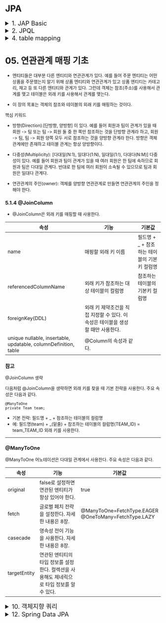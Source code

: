 # JPA

<details>

<summary span style="font-size:20px">1. JAP Basic</summary>


# JPA basic

```java
package jpabook.start;

import javax.persistance.*;

@Emtity
@Table(name="MEMBER")
public class Member{

    @Id
    @Column(name = "ID")
    private String id;

    @Column(name = "NAME")
    private String username;

    // 매핑 정보가 없는 필드
    private Integer age;
    ...
}
```

![KakaoTalk_20220726_192008675](https://user-images.githubusercontent.com/51036842/180983623-c14738c8-4cc8-49ea-815b-a434ad9837ed.jpg)

## @Entity
- 이 클래스를 테이블과 매핑한다고 JPA 에게 알려준다.
- 이렇게 @Entity가 사용된 클래스를 엔티티 클래스라 한다.

## @Table
- 엔티티 클래스에 매핑할 테이블 정보를 알려준다. 여기서는 name 속성을 사용해서 Member 엔티티를 MEMBER 테이블에 매핑했다. 이 어노테이션을 생략하면 클래스 이름을 테이블 이름으로 매핑한다.

## @Id
- 에닡티 클래스의 필드를 테이블의 기본 키(PK)에 매핑한다. 여기서는 엔티티의 id 필드를 테이블의 ID 기본 키 컬럼에 매핑했다. 이렇게 @ID가 사용된 필드를 식별자 필드라 한다.

## @Column
- 필드를 컬럼에 매핑한다. 여기서는 name 속성을 사용해서 Member 엔티티의 username 필드를 MEMBEr 테이블의 NAME 컬럼에 매핑했다.

## 매핑 정보가 없는 필드
- AGE 필드에는 매핑 어노테이션이 없다. 이렇게 매핑 어노테이션을 생략하면 필드명을 사용해서 컬럼명을 매핑한다. 여기서는 필드명이 AGE이므로 AGE 컬럼으로 매핑했다. 참고로 대소문자를 구분하는 데이터베이스를 사용한다고 하면 명시적으로 매핑해야 한다.

|JPA 어노테이션의 패키지는 javax.persistence 이다.

## 어플리케이션 개발
```java
package jpabook.start;

import javax.persistence.*;
import java.util.List;

public class JpaMain{

    public static void main(String[] args){

        // [엔티티 매니저 팩토리] - 생성
        EntityManagerFactory emf = Persistence.createEntityManagerFactory("jpabook");
        //[엔티티 매니저] - 생성
        EntityManager em = emf.createEntityManager();

        // [트랜잭션] - 획득
        EntityTransaction tx = em.getTransaction();

        try{

            tx.begin(); //[트랜잭션] - 시작
            login(em); // 비즈니스 로직 실행
            tx.commit(); //[트랜잭션] - 커밋

        } catch(Exception e){
            tx.rollback(); //[트랜잭션] - 롤백
        } finally {
            em.close(); //[엔티티 매니저 팩토리] - 종료
        } // [엔티티 매니저 팩토리] - 종료
        emf.close();
    }
    
    // 비즈니스 로직
    private static void logic(EntityManager em){
        ...
    }
}
```

코드는 크게 3부분으로 나뉘어 있다.
- 엔티티 매니저 설정
- 트랜잭션 관리
- 비즈니스 로직

### 2.6.1 에닡티 매니저 설정
엔티티 매니저의 생성 과정은 다음과 같다.

 ![KakaoTalk_20220726_192008675](https://user-images.githubusercontent.com/51036842/180988838-66b82b21-809d-4e87-b8ff-0a27fbb9d17e.jpg)

- 엔티티 매니저 팩토리 생성
- JPA를 시작하려면 우선 persistence.xml의 설정 정보를 사용해서 엔티티 매니저 팩토리를 생성해야 한다. 이때 Persistence 클래스를 사용하는데, 이 클래스는 엔티티 매니저 팩토리를 생성해서 JPA를 사용할 수 있게 준비한다.

```java
EntityManagerFactory emf = Peresistence.createEntityManagerfactory("jpabook");
```

이렇게 하면 META-INF/persistence.xml에서 이름이 jpabook 인 영속성 유닛 persistence-unit을 찾아서 엔티티 매니저 팩토리를 생성한다.

 이때 persistence.xml의 설정 정보를 읽어서 JPA를 동작시키기 위한 기반 객체를 만들고 JPA 구현체에 따라서는 데이터베이스 커넥션 풀도 생성하므로 엔티티 매니저 팩토리를 생성하는 비용은 아주 크다.
 
  따라서 <span style="color:yellow">엔티티 매니저 팩토리는 애플리케이션 전체에서 딱 한번만 생성하고 공유해서 사용해야 한다.
</span>

엔티티 매니저 팩토리를 만들었으니 이제 엔티티 매니저를 생성하자.

## 엔티티 매니저 생성
```java
EntityManager em = emf.createEntityManager();
```
엔티티 매니저 팩토리에서 엔티티 매니저를 생성한다. JPA의 기능 대부분은 이 엔티티 매니저가 제공한다. <span style="color:yellow"> 대표적으로 엔티티 매니저를 사용해서 엔티티를 데이터베이스에 등록/수정/삭제/조회할 수 있다.</span> 엔티티 매니저는 내부에 데이터소스(데이터베이스 커넥션)를 유지하면서 데이터베이스와 통신한다. 따라서 애플리케이션 개발자는 엔티티 매니저를 가상의 데이터베이스로 생각할 수 있다.
- 참고로 엔티티 매니저는 데이터베이스 커넥션과 밀접한 관계가 있으므로 스레드 간에 공유하거나 재사용하면 안 된다.

## 종료
마지막으로 사용이 끝난 매니저는 다음처럼 반드시 종료해야 한다.
```java
em.close(); //엔티티 매니저 종료
```

```java
emf.close(); //엔티티 매니저 팩토리 종료
```

## 2.6.2 트랜잭션 관리
- JPA를 사용하면 항상 트랜잭션 안에서 데이터를 변경해야 한다. 트랜잭션 없이 데이터를 변경하면 예외가 발생한다. 트랜잭션을 시작하려면 엔티티 매니저(em) 에서 트랜잭션 API를 받아와야 한다. 

```java
EntityTransaction tx = em.getTransaction(); // 트랜잭션 API
try{

    tx.begin(); // 트랜잭션 시작
    logic(em);  //비즈니스 로직 실행
    tx.commit(); //트랜잭션 커밋
}catch(Exception e){
    tx.rollback(); // 예외 발생 시 트랜잭션 롤백
}
```
- 트랜잭션을 시작하고 비즈니스 로직이 정상 동작하면 커밋하고 예외가 생기면 롤백을 한다.

## 2.6.3 비즈니스 로직
비즈니스 로직은 단순하다. 예제 2.10 을 보면 회원 엔티티를 하나 생성한 다음 엔티티 매니저를 통해 데이터베이스에 등록, 수정, 삭제, 조회를 한다.

```java
public static void logic(EntityManager em){
    String id = "id1";
    Member member = new Member();
    member.setId(id);
    member.setUsername("지한");
    member.setAge(2);

    // 등록
    em.persist(member);

    // 수정
    member.setAge(20);

    // 한 건 조회
    Member findMember = em.find(Member.class, id);
    System.out.println("findMember=" + findMember.getUsername() + ". age=" + findMember.getAge());

    // 목록 조회
    List<Member> members = em.createQuery("select m from Member m", Member.class).getResultList();
    System.out.println("members.size=" + members.size());

    // 삭제
    em.remove(member);
}
```
출력 결과는 다음과 같다.

findMember = 지한, age = 20
members.size=1

비즈니스 로직을 보면 등록, 수정, 삭제, 조회 작업이 엔티티 매니저em 를 통해서 수행되는 것을 알 수 있다. 엔티티 매니저는 객체를 저장하는 가상의 데이터베이스처럼 보인다. 먼저 등록, 수정, 삭제 코드를 분석해보자.

### 등록
```java
String id = "id1";
Member member = new Member();
member.setId(id);
member.setUsername("지한");
member.setAge(2);
```
엔티티를 저장하려면 엔티티 매니저의 persist() 메소드에 저장할 엔티티를 넘겨주면 된다. 예제를 보면 회원 엔티티를 생성하고 em.persist(member) 를 실행해서 엔티티를 저장했다. JPA는 회원 엔티티의 매핑 정보(어노테이션)를 분석해서 다음과 같은 SQL을 만들어 데이터베이스에 전달한다.
```SQL
INSERT INTO MEMBER (ID, NAME, AGE) VALUES('id1','지한',2)
```
### 수정
```java
//수정
member.setAge(20);
```
수정 부분을 보면 조금 이상하다. 엔티티를 수정한 후에 수정 내용을 반영하려면 em.update() 같은 메소드를 호출해야 할 것 같은데 단순히 엔티티의 값만 변경했다. JAP는 어떤 엔티티가 변경되었는지 추적하는 기능을 갖추고 있다. <span style="color:yellow">따라서 member.setAge(20)처럼 엔티티의 값만 변경하면 다음과 같은 UPDATE SQL을 생성해서 데이터베이스에 값을 변경한다.</span> 사실 em.update()라는 메소드도 없다.

```java
UPDATE MEMBER
    SET AGE=20, NAME='지한'
WHERE ID='id1'
```

### 삭제
```java
em.remove(member);
```
엔티티를 삭제하려면 엔티티 매니저의 remove() 메소드에 삭제하려는 엔티티를 넘겨준다. JPA는 다음 DELETE SQL을 생성해서 실행한다.
```SQL
DELETE  FROM MEMBER WHERE ID = 'id1'
```

### 한 건 조회
```java
// 한 건 조회
Member findMember = em.find(Member.class,id);
```
find() 메소드는 조회할 엔티티 타입과 @Id로 데이터베이스 테이블의 기본 키와 매핑한 식별자 값으로 엔티티 하나를 조회하는 가장 단순한 조회 메소드다. 이 메소드를 호출하면 다음 SELECT SQL을 생성해서 데이터베이스에 결과를 조회한다. 그리고 조회한 결과 값으로 엔티티를 생성해서 반환한다.


## 참고 자료
- 자바 ORM 표준 JPA 프로그래밍:스프링 데이터 예제 프로젝트로 배우는 전자정부 표준 데이터베이스 프레임 - 김영한
- https://gmlwjd9405.github.io/2019/08/12/primary-key-mapping.html

</details>


<details>

<summary span style="font-size:20px">2. JPQL</summary>


# 2.6.4 JPQL
하나 이상의 회원 목록을 조회하는 다음 코드를 자세히 살펴보자.
```JAVA
//목록 조회
TypedQuery<Member> query = em.createQuery("select m from Member m", Member.class);
List<Member> members = query.getResultList();
```

- JPA를 사용하면 애플리케이션 개발자는 엔티티 객체를 중심으로 개발하고 데이터베이스에 대한 처리는 JPA에 맡겨야 한다. 
- 바로 앞에서 살펴본 등록, 수정, 삭제, 한 건 조회 예를 보면 SQL을 전혀 사용하지 않았다. 문제는 검색 쿼리다. 
- <span style="color:yellow">JPA는 엔티티 객체를 중심으로 개발하므로 검색을 할 때도 테이블이 아닌 엔티티 객체를 대상으로 검색해야 한다.</span>
- 그런데 테이블이 아닌 엔티티 객체를 대상으로 검색하려면 데이터베이스의 모든 데이터를 애플리케이션으로 불러와서 엔티티 객체로 변경한 다음 검색해야 하는데, 이는 사실상 불가능하다. 애플리케이션이 필요한 데이터만 데이터베이스에서 불러오려면 결국 검색 조건이 포함된 SQL을 사용해야 한다. JPA는 JPQL(Java Persistence Query Language)이라는 쿼리 언어로 이런 문제를 해결한다.

 JPA는 SQL을 추상화한 JPQL이라는 객체지향 쿼리 언어를 제공한다. JPQL은 SQL과 문법이 거의 유사해서 SELECT, FROM, WHERE, GROUP BY, HAVING, JOIN 등을 사용할 수 있다. 둘의 가장 큰 차이점은 다음과 같다.

 - <span style="font-size:18px"> JPQL은 엔티티 객체를 대상으로 쿼리한다. </SPAN>쉽게 이야기해서 클래스와 필드를 대상으로 쿼리한다.
 - <span style="font-size:18px">SQL은 데이터베이스 테이블을 대상으로 쿼리한다.</SPAN>

방금 본 목록 조회 예제에서 select m from Member m 이 바로 JPQL이다. 여기에서 from Member는 회원 엔티티 객체를 말하는 것이지 MEMBER 테이블이 아니다.<span style="color:yellow"> JPQL은 데이터베이스 테이블을 전혀 알지 못한다. </span>

JPQL을 사용하려면 먼저 em.createQuery(JPQL, 반환 타입) 메소드를 실행해서 쿼리 객체를 생성한 후 쿼리 객체의 getResultList() 메소드를 호출하면 된다.
JPA는 JPQL을 분석해서 다음과 같은 적절한 SQL을 만들어 데이터베이스에서 데이터를 조회한다.
```SQL
SELECT M.ID, M.NAME, M.AGE FROM MEMBER M
```
| JPQL은 대소문자를 명확하게 구분하지만 SQL은 관례상 대소문자를 구분하지 않고 사용하는 경우가 많다. 
</details>

<details>


<summary span style="font-size:20px">4. table mapping</summary>


# 4.0 개요
JPA를 사용하는 데 가장 중요한 일은 엔티티와 테이블을 정확하게 매핑하는 것이다. 따라서 매핑 어노테이션을 숙지하고 사용해야 한다.

JPA는 다양한 매핑 어노테이션을 지원하는데 크게 가지로 분류할 수 있다.
- 객체와 테이블 매핑: @Entity, @Table
- 기본 키 매핑: @Id
- 필드와 컬럼 매핑: @Column
- 연관관계 매핑: @ManyToOne, @JoinColumn


# 4.1 @Entity
- JPA를 사용해서 테이블과 매핑할 클래스는 @Entity 어노테이션을 필수로 붙여야 한다. @Entity가 붙은 클래스는 JPA가 관리하는 것으로, 엔티티라 부른다.

|속성|기능|기본값|
|--|--|--|
|name|JPA에서 사용할 엔티티 이름을 지정한다. 보통 기본값인 클래스 이름을 사용한다. 만약 다른 패키지에 이름이 같은 엔티티 클래스가 있다면 이름을 지정해서 충돌하지 않도록 해야 한다.|설정하지 않으면 클래스이름을 그대로 사용한다(예: Member).|

## 주의사항
- 기본 생성자는 필수다(파라미터가 없는 public 또는 protected 생성자)
- final 클래스, enum, interface, inner 클래스에는 사용할 수 없다.
- 저장할 필드에 final을 사용하면 안 된다.

JPA가 엔티티 객체를 생성할 때 기본 생성자를 사용하므로 이 생성자는 반드시 있어야 하낟. 자바는 생성자가 하나도 없으면 다음과 같은 기본 생성자를 자동으로 만든다.

```java
public Member(){} // 기본 생성자
```

문제는 다음과 같이 생성자를 하나 이상 만들면 자바는 기본 생성자를 자동으로 만들지 않아서 기본 생성자를 직접 만들어야 한다.

```java
public Member() {} // 직접 만든 기본 생성자

//임의의 생성자
public Member(String name){
    this.name = name
}
```


# 4.2 @Table
- @Table 은 엔티티와 매핑할 테이블을 지정한다. 생략하면 매핑한 엔티티 이름을 테이블 이름으로 사용한다.

|속성|기능|기본값|
|--|--|--|
|name|매핑할 테이블 이름|엔티티 이름을 사용한다.|
|catalog|catalog 기능이 있는 데이터베이스에서 catalog를 매핑한다.||
|schema|schema 기능이 있는 데이터베이스에서 schema를 매핑한다,|
|uniqueConstraints|DDL 생성 시에 유니크 제약조건을 만든다. 2개 이상의 복합 유니크 제약조건도 만들 수 있다. 참고로 이 기능은 스키마 자동 생성 기능을 사용해서 DDL을 만들 떄만 사용된다.||

### 스키마 자동 생성 기능
스키마 자동 생성 기능을 사용하려면 먼저 peresistence.xml에 다음 속성을 추가해야 한다.
```xml
<property name="hibernate.hbm2ddl.auto" value="create"/>
```
이 속성을 추가하면 애플리케이션 실행 시점에 데이터베이스 테이블을 자동으로 생성한다.
추가로 hibernate.show_sql 속성을 true로 설정하면 콘솔에 실행되는 테이블 생성 DDL(Data Definition Language)을 출력할 수 있다.

 애플리케이션을 실행하면 다음과 같이 콘솔에 DDL이 출력되면서 실제 테이블이 생성된다.

 ```sql
 Hibernate:
    drop table MEMBER if exists
Hibernate:
    create table MEMBER(
        ID varchar(255) not null,
        NAME varchar(255),
        age integer,
        roleType varchar(255),
        createdDate timestamp,
        lastModifiedDate timestamp,
        description clob,
        primary key (ID)
    )
```
- 자동 생성되는 DDL은 지정한 데이터베이스 방언에 따라 달라진다.

- 객체와 테이블을 매핑하는 데 아직 익숙하지 않다면 `데이터베이스 스키마 자동 생성`을 적극 활용하자. 이 기능을 사용해서 생성된 DDL을 보면 엔티티와 테이블이 어덯게 매핑되는 지 알 수 있다.

hinernate.hbm2ddl.auto 속성
|옵션|설명|
|--|--|
|create|기존 테이블을 삭제하고 새로 생성한다. DROP + CREATE|
|create-drop| create 속성에 추가로 애플리케이션을 종료할 때 생성한 DDL을 제거한다. DROP + CREATE + DROP
|update|데이터베이스 테이블과 엔티티 매핑정보를 비교해서 변경 사항만 수정한다.|
|validate|데이터베이스 테이블과 엔티티 매핑정보를 비교해서 차이가 있으면 경고를 남기고 애플리케이션을 실행하지 않는다. 이 설정은 DDL을 수정하지 않는다.|
|validate| 데이터베이스 테이블과 엔티티 매핑정보를 비교해서 차이가 있으면 경고를 남기고 애플리케이션을 실행하지 않는다. 이 설정은 DDL을 수정하지 않는다.
|none|자동 생성 기능을 사용하지 않으려면 hibernate.hbm2ddl.auto 속성 자체를 삭제하거나 유효하지 않은 옵션 값을 주면 된다(참고로 none은 유효하지 않은 옵션 값이다).|
```
- 참고로 DLL을 수정하는 옵션은 오직 개발 서버에서만 사용해야 한다.
개발 환경에 따른 추천 전략:
- 개발 초기 단계는 create 또는 update
- 초기화 상태로 자동화된 테스트를 진행하는 개발자 환경과 CI 서버는 create 또는 create-drop
- 테스트 서버는 update 또는 validate
- 스테이징과 운영 서버는 validate 또는 none
```

이름 매핑 전략 바꾸기
단어와 단어를 구분할 때 자바 언어는 camel case, 데이터베이스는 snake case를 사용한다.
```java
@Column(name="roly_type")
String roleType
```

이를 hibernate.ejb.naming_strategy 속성을 사용하면 이름 매핑 전략을 변경할 수 있다. 직접 이름 매핑 전략을 구현해서 변경해도 되지만, 하이버네이트는 org.hibernate.cfg.ImprovedNamingStrategy 클래스를 제공한다. 이 클래스는 테이블 명이나 컬럼 명이 생략되면 자바의 카멜 표기법을 테이블의 언더스코어 표기법으로 매핑한다
```xml
<property name="hibernate.ejb.naming_strategy" value="org.hibernate.cfg.ImprovedNamingStrategy"/>
```
이 속성을 사용해서 만든 테이블은 다음과 같다.

```sql
create table member{
    id varchar(255 char) not null,
    name varchar(255 char),
    age integer,
    role_type varchar(255 char),
    created_date timestamp,
    last_modified_date timestamp,
    description clob,
    primary key (id)
}
```

# 4.5 DDL 생성 기능
- 아래는 회원 이름은 필수로 입력되어야 하고, 10자 를 초과하면 안된다는 제약 조건이 추가되었다
```java
@Entity
@Table(name="MEMBER")
public class Member{

    @Id
    @Column(name="ID")
    private String id;

    @Column(name="NAME", NULLABLE = false, length= 10) //추가
    private String username;
}
```

### 유니크 제약조건
```java
@Entity(name="Member")
@Table(name="MEMBER",uniqueconstraints = {@UniqueConstraint(name = "NAME_AGE_UNIQUE", columnNames = {"NAME","AGE"})})
public class Member{
    
    @Id
    @Column(name = "ID")
    private String id;

    @Column(name = "name")
    private String username;
    ...
}
```

# 4.6 기본 키 매핑
- 이 절에서는 기본 키(Primary Key) 매핑을 사렾본다.

```java
@Entity
public class Member{
    @Id
    @Column(name="ID")
    private String id;
}
```

- 지금 까지 예제 위처럼 @Id 어노테이션만 사용해서 회원의 기본 키를 애플리케이션에 직접 할당했다. 기본 키를 애플리케이션에서 직접 할당하는 대신에 데이터베이스가 생성해주는 값을 사용하려면 어떻게 매핑해야 할까?
- JPA가 제공하는 데이터베이스 기본 키 생성 전략은 다음과 같다.

- 직접 할당: 기본 키를 애플리케이션에서 직접 할당한다.
- 자동 생성: 대리 키 사용 방식
    - IDENTITY: 기본 키 생성을 데이터베이스에 위임한다.
    - SEQUENCE: 데이터베이스 시퀀스를 사용해서 기본 키를 할당한다.
    - TABLE: 키 생성 테이블을 사용한다.

 자동 생성 전략이 이렇게 다양한 이유는 데이터베이스 밴더마다 지원하는 방식이 다르기 때문이다. 예를 들어 오라클 데이터베이스는 시퀀스를 제공하지만 MySQL 은 시퀀스를 제공하지 않는다. 대신에 MySQL은 기본 키 값을 자동을 채워주는 AUTO_INCREMENT 기능을 제공한다. TABLE 전략은 키 생성용 테이블을 하나 만들고 마치 시퀀스 처럼 사용하는 방법이다. 이 전략은 테이블을 활용하므로 모든 데이터베이스에 사용할 수 있다.

 기본 키를 직접 할당하려면 @Id만 사용하면 되고, 자동 생성 전략을 사용하려면 @Id 에 @GeneratedValue를 추가하고 원하는 키 생성 전략을 선택하면 된다. 먼저 각각의 전략을 어떻게 사용하는 지 알아보고 @GeneratedValue 어노테이션도 살펴보자.

## 주의사항
```
- 키 생성 전략을 사용하려면 persistence.xml에 hibernate.id.new_generator_mappings=true 속성을 반드시 추가해야 한다. 하이버네이트는 더 효과적이고 JPA 규격에 맞는 새로운 키 생성 전략을 개발했는데 과거 버전과의 호환성을 유지하려고 기본 값을 false로 두었다. 기존 하이버네이트 시스템을 유지보수하는 것이 아니라면 반드시 true로 설정하자. 지금부터 설명하는 내용도 이 옵션을 true로 설정했다고 가정한다.

참고로 이 옵션을 true로 설정하면 키 생성 성능을 최적화하는 allocationSize 속성을 사용하는 방식이 달라진다. allocationSize 속성은 뒤에서 설명한다.
<property name="hibernate.id.new_generator_mappings" value="true"/>
```

## 4.6.1 기본 키 직접 할당 전략
- 기본 키를 직접 할당하려면 다음 코드와 같이 @Id로 매핑하면 된다.
```java

@Id
@Column(name="id")
private String id;
```
@Id 적용 가능 자바 타입은 다음과 같다.
```
- 자바 기본형
- 자바 래퍼(Wrapper)형
- String
- java.util.Date
- java.sql.Date
- Java.math.BigDecimal
- java.math.BigInteger
```
- 기본 키 직접 할당 전략은 em.persist()로 엔티티를 저장하기 전에 애플리케이션에서 기본 키를 직접 할당하는 방법이다.
```java
Board board = new Board();
board.setId("id1") // 기본 키 직접 할당
em.persist(board);
```

기본 키 직접 할당 전략은 em.persist()로 엔티티를 저장하기 전에 애플리케이션에서 기본 키를 직접 할당하는 방법이다.
```java
Board board = new Board();
board.setId("id1") // 기본 키 직접 할당
em.persist(board);
```

## 참고
```
기본 키 직접 할당 전략에서 식별자 값 없이 저장하면 예외가 발생하는데, 어떤 예외가 발생하는지 JPA 표준에는 정의되어 있지 않다. 하이버네이트를 구현체로 사용하면 JPA 최상위 예외인 javax.persistence.PersistenceException 예외가 발생하는데, 내부에 하이버네이트 예외인 org.hibernate.id.identifierGenerationException 예외를 포함하고 있다.
```

## 4.6.2 IDENTITY 전략
- IDENTITY 는 기본 키 생성을 위임하는 전략이다. 주로 MySQL, PostgreSQL, SQL Server, DB2에서 사용한다. 예를 들어 MySQL의 AUTO_INCREMENT 기능은 데이터베이스가 기본 키를 자동으로 생성해준다. MySQL의 AUTO_INCREMENT 기능을 수행하는 다음 예제를 보자.
```SQL
CREATE TABLE BOARD(
    ID NOT NULL AUTO_INCREMENT PRIMARY KEY,
    DATA VARCHAR(255)
);

INSERT INTO BOARD(DATA) VALUES('A');
INSERT INTO BOARD(DATA) VALUES('B');
```

테이블을 생성할 때 기본 키 컬럼인 ID에 AUTO_INCREMENT를 추가했다. 이제 데이터베이스에 값을 저장할 때 ID 컬럼을 비워두면 데이터베이스가 순서대로 값을 채워준다.

위 SQL 결과

|ID|DATA|
|--|--|
|1|A|
|2|B|

IDENTITY 전략은 지금 설명한 AUTO_INCREMENT를 사용한 예제처럼 데이터베이스에 값을 저장하고 나서야 기본 키 값을 구할 수 있을 때 사용한다.
 개발자가 엔티티에 직접 식별자를 할당하면 @Id 어노테이션만 있으면 되지만 지금처럼 식별자가 생ㅅ어되는 경우에는 @GeneratedValue 어노테이션을 사용하고 식별자 생성 전략을 선택해야 한다. IDENTITY 전략을 사용하려면 @GeneratedValue의 strategy 속성 값을 GenerationType.IDENTITY로 지정하면 된다. 이 전략을 사용하면 JPA는 기본 키 값을 얻어오기 위해 데이터베이스를 추가로 조회한다.

### IDENTITY 매핑 코드
 ```java
 @Entity
 public class Board{

    @Id
    @GeneratedValue(strategy = GenerationType.IDENTITY)
    private Long id;
    ...
 } 
 ```

### IDENTITY 사용 코드(예제 4.10)
```java
private static void logic(EntityManager em){
    Board board = new Board();
    em.persist(board);
    System.out.println("board.id = " + board.getId());
}
//출력 : board.id=1
```
예제 4.10 코드를 보면 em.persist()를 호출해서 엔티티를 저장한 직후에 할당된 식별자 값을 출력했다. 출력된 값 1은 저장 시점에 데이터베이스가 생성한 값을 JPA가 조회한 것이다.

### 참고
```
IDENTITY 전략과 최적화
IDENTITY 전략은 데이터를 데이터베이스에 INSERT한 후에 기본 키 값을 조회할 수 있다. 따라서 엔티티에 식별자 값을 할당하려면 JPA는 추가로 데이터베이스를 조회해야 한다. JDBC3에 추가된 Statement.getGeneratedKeys()를 사용하면 데이터를 저장하면서 동시에 생성된 기본 키 값도 얻어올 수 있다. 하이버네이터는 이 메소드를 사용해서 데이터베이스와 한 번만 통신한다.
```

### 주의
```
엔티티가 영속 상태가 되려면 식별자가 반드시 필요하다. 그런데 IDENTITY 식별자 생성 전략은 엔티티를 데이터베이스에 저장해야 식별자를 구할 수 있으므로 em.persist()를 호출하는 즉시 INSERT SQL이 데이터베이스에 전달된다. 따라서 이 전략은 트랜잭션을 지원하는 쓰기 지연이 동작하지 않는다.
```

아래 다양한 전략들이 있다. 이는 시간이 있을 시에 정리할 예정 
## 4.6.3 SEQUENCE 전략
## 4.6.4 TABLE 전략
## 4.6.5 AUTO 전략
## 4.6.4 TABLE 전략

## 4.6.6 기본 키 매핑 정리
- 영속성 컨택스트는 엔티티를 식별자 값을 구분하므로 엔티티를 영속 상태로 만들려면 식별자 값이 반드시 있어야 한다. em.persist()를 호출한 직후에 발생하는 일을 식별자 할당 전략별로 정리하면 다음과 같다.
- 직접 할당: em.persist()를 호출하기 전에 애플리케이션에서 직접 식별자 값을 할당해야 한다. 만약 식별자 값이 없으면 예외가 발생한다.
- SEQUENCE:데이터베이스 시퀀스에서 식별자 값을 획득한 후 영속성 컨텍스트에 저장한다.
- TABLE: 데이터베이스 시퀀스 생성용 테이블에서 식별자 값을 획득한 후 영속성 컨텍스트에 저장한다.
- IDENTITY: 데이터베이스에 엔티티를 저장해서 식별자 값을 획득한 후 영속성 컨텍스트에 저장한다(IDENTITY 전략은 테이블에 데이터를 저장해야 식별자 값을 획득할 수 있다.)

### 참고
- 권장하는 식별자 선택 전략

권장하는 식별자선택 전략
데이터베이스 기본 키는 다음 3가지 조건을 모두 만족해야 한다.
1. NULL 값은 허용되지 않는다.
2. 유일해야 한다.
3. 변해선 안된다.
테이블의 기본 키를 선택하는 전략은 크게 2가지가 있다.
- 자연 키(natural key)
    - 비즈니스에 의미가 있는 키
    - 예: 주민등록번호, 이메일, 전화번호
- 대리 키(surrogate key)
    - 비즈니스와 관련 없는 임의로 만들어진 키, 대체 키로도 불린다.
    - 예: 오라클 시퀀스, auto_increment, 키생성 테이블 사용

<span style="color:yellow; font-size:18px">자연 키보다는 대리 키를 권장한다. </span>

자연 키와 대리 키는 일장 일단이 있지만 될 수 있으면 대리 키의 사용을 권장한다. 예를 들어 자연 키인 전화번호를 기본 키로 선택한다면 그 번호가 유일할 수는 있지만, 전화번호가 없을수도 있고 전화번호가 변경될 수도 있다. 따라서 기본 키로 적당하지 않다. 문제는 주민등록번호처럼 그럴듯하게 보이는 값이다. 이 값은 null 이 아니고 유일하며 변하지 않는다. 3가지 조건을 모두 만족하는 것 같다. 하지만 현실과 비즈니스 규칙은 생각보다 쉽게 변한다. 주민등록 번호조차도 여러 가지 이유로 변경될 수 있다.

<span style="font-size:18px">비즈니스 환경은 언젠가 변한다. </span>

경험담 예시.. 
레거시 시스템을 유지보수할 일이 있었는데, 분석해보니 회원테이블에 주민등록번호가 기본 키로 잡혀 있었다. 회원과 관련된 수많은 테이블에서 조인을 위해 주민등록번호를 외래 키로 가지고 있었고 심지어 자식 테이블의 자식 테이블까지 주민등록 번호가 내려가 있었다. 문제는 정부 정책이 변경되면서 법적으로 주민등록번호를 저장할 수 없게 되면서 발생했다. 결국 데이터베이스 테이블은 물론이고 수많은 애플리케이션 로직을 수정했다. 만약 데이터베이스를 처음 설계할 때부터 자연 키인 주민등록번호 대신에 비즈니스와 관련 없는 대리 키를 사용했다면 수정할 부분이 많지는 않았을 것이다.

기본 키의 조건을 현재는 물론이고 미래까지 충족하는 자연 키를 찾기는 쉽지 않다. 대리 키는 비즈니스와 무관한 임의의 값이므로 요구사항이 변경되어도 기본 키가 변경되는 일은 드물다. 대리 키를 기본 키로 사용하되 주민등록번호나 이메일처럼 자연 키의 후보가 되는 컬럼들은 필요에 따라 유니크 인덱스를 설정해서 사용하는 것을 권장한다.

<span style="color:yellow; font-size:18px"> JPA는 모든 엔티티에 일관된 방식으로 대리 키 사용을 권장한다.</span>

비즈니스 요구사항은 계속해서 변하는데 테이블은 한번 정의하면 병경하기 어렵다. 그런 면에서 외부 풍파에 쉽게 흔들리지 않는 대리 키가 일반적으로 좋은 선택이라 생각한다.


### 주의

기본 키는 변하면 안 된다는 기본 원칙으로 인해, <span style="color:yellow">저장된 엔티티의 기본 키 값은 절대 변경하면 안 된다.</span> 이 경우 JPA는 예외를 발생시키거나 정상 동작하지 않는다. setId() 같이 식별자를 수정하는 메소드를 외부에 공개하지 않는 것도 문제를 예방하는 하나의 방법이 될 수 있다.


# 4.7 필드와 컬럼 매핑: 레퍼런스

- JPA가 제공하는 필드와 컬럼 매핑용 어노테이션들을 레퍼런스 형식으로 정리해보았다.

|분류|매핑 어노테이션|설명|
|--|--|--|
|필드와 컬럼 매핑|@Column|컬럼을 매핑한다.|
||@Enumerated|자바의 enum 타입을 매핑한다.|
||@Temporal|날짜 타입을 매핑한다.|
||@Lob|BLOB, CLOB 타입을 매핑한다.|
||@Transient|특정 필드를 데이터베이스에 매핑하지 않는다.|
|기타|@Access|JPA가 엔티티에 접근하는 방식을 지정한다.|


## 4.7.1 @Column
@Column은 객체 필드를 테이블 컬럼에 매핑한다. 가장 많이 사용되고 기능도 많다.
속성 중에 name, nullable이 주로 사용되고 나머지는 잘 사용되지 않는 편이다.
insertable, updatable 속성은 데이터베이스에 저장되어 있는 정보를 읽기만 하고 실수로 변경하는 것을 방지하고 싶을 때 사용한다.
|속성|기능|기본 값|
|--|--|--|
|name|필드와 매핑할 테이블의 컬럼 이름|객체의 필드 이름|
|nullable(DDL)|null 값의 허용 여부를 설정한다. false로 설정하면 DDL 생성 시에 not null 제약조건이 붙는다.|true|
|unique(DDL)|@Table의 uniqueConstraints와 같지만 한 컬럼에 간단히 유니크 제약조건을 걸 때 사용한다. 만약 두 컬럼 이상을 사용해서 유니크 제약조건ㅇ르 사용하려면 클래스 래벨에서 @Table.uniqueConstraints를 사용해야 한다.|
|columnDefinitino(DDL)|데이터베이스 컬럼 정보를 직접 줄 수 있다.|필드와 자바 타입과 방언 정보를 사용해서 적절한 컬럼 타입을 생성한다.|
|length(DDL)|문자 길이 제약조건, String 타입에만 사용한다.|255|
|precision, scale(DDL)|BigDecimal 타입에서 사용한다(Biginteger도 사용할 수 있다). precision은 소수점을 포함한 전체 자릿수를, scale은 소수의 자릿수다. 참고로 double, float 타입에는 적용되지 않는다. 아주 큰 숫자나 정밀한 소수를 다루어야 할 때만 사용한다.|precision=19, scale=2|
|insertable(거의 사용되지 않음)|엔티티 저장 시 이 필드도 같이 저장한다. false로 설정하면 이 필드는 데이터베이스에 저장하지 않는다. false 옵션은 읽기 전용일 때 사용한다.|true|
|updatable(거의 사용되지 않음)|엔티티 수정 시 이 필드도 같이 수정한다. false로 설정하면 데이터베이스에 수정하지 않는다. false 옵션은 읽기 전용일 때 사용한다.|true|
|table(거의 사용되지 않음|하나의 엔티티를 두 개 이상의 테이블에 매핑할 때 사용하낟. 지정한 필드를 다른 테이블에 매핑할 수 있다.|현재 클래스가 매핑 된 테이블|

DDL 생성 속성에 따라 어떤 DDL이 생성되는 지 보자.
### nullable(DDL 생성 기능)
```sql
@Column(nullable = false)
private String data;

// 생성된 DDL
data varchar(255) not null
```

### unique(DDL생성 기능)
```sql
@Column(unique=true)
private String username;

// 생성된 DDL
alter table Tablename add constraint UK_Xxx unique (username)
```

### columnDefinition(DDL생성 기능)
```sql
@Column(columnDefinition = "varchar(100) default 'EMPTY'")
private String data;

// 생성된 DDL
data varchar(100) default 'EMPTY'
```

### legth(DDL생성 기능)
```sql
@Column(length = 400)
private String data;

// 생성된 DDL
data varchar(400)
```

### precision, scale(DDL 생성 기능)
```sql
@Column(precision = 10, scale =2)
private BigDecimal cal;

// 생성된 DDL
cal numeric(10,2) //H2, PostgreSQL
cal number(10,2) // 오라클
cal decimal(10,2) // MySQL
```

### 참고 @Column 생략
@Column을 생략하게 되면 어떻게 될까? -> 대부분 @Column 속성의 기본 값이 적용된다.
자바 기본 타입일 때는 nullable 속성에 예외가 있다. 코드를 보자.
```
int data1; //@Column 생략, 자바 기본 타입
data1 integer not null// 생성된 DDL

Integer data2; //@Column 생략, 객체 타입
data2 integer // 생성된 DDL

@Column
int data3; // @Column 사용, 자바 기본 타입
data3 integer // 생성된 DDL
```
int data1 같은 자바 기본 타입에는 null 값을 입력할 수 없다. Integer data2 처럼 객체 타입일 때만 null 값이 허용된다. 따라서 자바 기본 타입인 int data1을 DDL로 생성할 때는 not null 제약 조건을 추가하는 것이 안전하다.
JPA는 이런 상황을 고려해서 DDL 생성 기능을 사용할 때 int data1 같은 기본 타입에는 not null 제약조건을 추가한다. 반면에 Integer data2처럼 객체 타입이면 null 이 입력될 수 있으므로 not null 제약조건을 설정하지 않는다. 그런데 int data3처럼 @Column을 사용하면 @Column은 nullable=ture가 기본 값이므로 not null 제약조건을 설정하지 않는다. 따라서 <span style="color:yellow">자바 기본 타입에 @Column을 사용하면 nullable = false로 지정하는 것이 안전하다.</span>

## 4.7.2 @Enumerated
- 자바의 enum 타입을 매핑할 때 사용한다.

|속성|기능|기본값|
|--|--|--|
|value| EnumType.ORDINAL: enum 순서를 데이터베이스에 저장<br>EnumType.Sring: enum 이름을 데이터베이스에 저장| EnumType.ORDINAL|

### @Enumerated 사용 예

```java
enum RoleType{
    ADMIN, USER
}
```
다음은 enum 이름으로 매핑한다.
```
@Enumerated(EnumType.STRING)
private RoleType roleType;
```
enum은 다음처럼 사용한다
```
member.setRoleType(RoleType.ADMIN); // -> DB에 문자 ADMIN으로 저장됨
```
@Enumerated 를 사용하면 편리하게 enum 타입을 데이터베이스에 저장할 수 있다.
- EnumType.ORDINAL은 enum에 정의된 순서대로 ADMIN은 0, USER는 1 값이 데이터베이스에 저장된다.
    - 장점: 데이터베이스에 저장되는 데이터 크기가 작다.
    - 단점: 이미 저장된 enum의 순서를 변경할 수 없다.
- EnumType.String은 enum 이름 그대로 ADMIN은 `ADMIN`, USER는 `USER` 라는 문자로 데이터베이스에 저장된다.
    - 장점: 저장된 enum의 순서가 바뀌거나 enum이 추가되어도 안전하다.
    - 단점: 데이터베이스에 저장되는 데이터 크기가 ORDINAL에 비해서 크다.

### 주의
기본 값이 ORDINAL은 주의해서 사용해야 한다.

ADMIN(0번), USER(1번), 사이에 enum이 하나 추가되서 ADMIN(0번) , NEW(1번), USER(2번)로 설정되면 이제부터 USER는 2로 저장되지만 기존에 데이터베이스에 저장된 값은 여전히 1로 남아 있다. <span style="color:yellow">따라서 이런 문제가 발생하지 않는 EnumType.STRING을 권장한다.</span>

## 4.7.3 @Temporal
- 날짜 타입을 매핑할 때 사용한다.
## 4.7.4 @Lob
- 데이터베이스 BLOB, CLOB 타입과 매핑한다.
## 4.7.5 @Transient
- 이 필드는 매핑하지 않는다. 따라서 데이터베이스에 저장하지 않고 조회하지도 않는다. 객체에 임시로 어떤 값을 보관하고 싶을 때 사용한다.
## 4.7.6 @Access
- JPA가 엔티티 데이터에 접근하는 방식을 지정한다.

# 4.8 정리
- 여기에서는 객체와 테이블 매핑, 기본 키 매핑, 필드와 컬럼 매핑에 대해 알아보았다. 그리고 데이터베이스 스키마 자동 생성하기 기능도 알아보았는데, 이 기능을 사용하면 엔티티 객체를 먼저 만들고 테이블은 자동으로 생성할 수 있다.

- JPA는 다양한 기본 키 매핑 전략을 지원하낟. 기본 키를 애플리케이션에서 직접 할당하는 방법부터 데이터베이스가 제공하는 기본 키를 사용하는 SEQUENCE, IDENTITY, TABLE 전략도 알아 보았다.
 
</details>

# 05. 연관관계 매핑 기초

- 엔티티들은 대부분 다른 엔티티와 연관관계가 있다. 예를 들어 주문 엔티티는 어떤 상품을 주문했는지 알기 위해 상품 엔티티와 연관관계가 있고 상품 엔티티는 카테고리, 재고 등 또 다른 엔티티와 관계가 있다. 그런데 객체는 참조(주소)를 사용해서 관계를 맺고 테이블은 외래 키를 사용해서 관계를 맺는다. 

- 이 장의 목표는 객체의 참조와 테이블의 외래 키를 매핑하는 것이다.

핵심 키워드

- 방향(Direction):[단방향, 양방향] 이 있다. 예를 들어 회원과 팀이 관계가 있을 때 회원 -> 팀 또는 팀 -> 회원 둘 중 한 쪽만 참조하는 것을 단방향 관계라 하고, 회원 -> 팀, 팀 -> 회원 양쪽 모두 서로 참조하는 것을 양방향 관계라 한다. 방향은 객체 관계에만 존재하고 테이블 관계는 항상 양방향이다.

- 다중성(Multiplicity): [다대일(N:1), 일대다(1:N), 일대일(1:!), 다대다(N:M)] 다중성이 있다. 예를 들어 회원과 팀이 관계가 있을 때 여러 회원은 한 팀에 속하므로 회원과 팀은 다대일 관계다. 반대로 한 팀에 여러 회원이 소속될 수 있으므로 팀과 회원은 일대다 관계다.

- 연관관계의 주인(owner): 객체를 양방향 연관관계로 만들면 연관관계의 주인을 정해야 한다.

### 5.1.4 @JoinColumn

- @JoinColumn은 외래 키를 매핑할 때 사용한다.

|속성|기능|기본값|
|--|--|--|
|name|매핑할 외래 키 이름|필드명 + _ + 참조하는 테이블의 기본 키 컬럼명|
|referencedColumnName|외래 키가 참조하는 대상 테이블의 컬럼명|참조하는 테이블의 기본키 컬럼명|
|foreignKey(DDL)|외래 키 제약조건을 직접 지정할 수 있다. 이 속성은 테이블을 생성할 때만 사용한다.||
|unique nullable, insertable, updatable, columnDefinition, table|@Column의 속성과 같다.||

### 참고
@JoinColumn 생략

다음처럼 @JoinColumn을 생략하면 외래 키를 찾을 때 기본 전략을 사용한다. 주요 속성은 다음과 같다.

```
@ManyToOne
private Team team;
```

- 기본 전략: 필드명 + _ + 참조하는 테이블의 컬럼명
- 예: 필드명(team) + _(밑줄) + 참조하는 테이블의 컬럼명(TEAM_ID) = team_TEAM_ID 외래 키를 사용한다.



---

### @ManyToOne

@ManyToOne 어노테이션은 다대일 관계에서 사용한다. 주요 속성은 다음과 같다.

|속성|기능|기본값|
|--|--|--|
|original|false로 설정하면 연관된 엔티티가 항상 있어야 한다.|true|
|fetch|글로벌 페치 전략을 설정한다. 자세한 내용은 8장.|@ManyToOne=FetchType.EAGER <br/>@OneToMany=FetchType.LAZY|
|casecade|영속성 전이 기능을 사용한다. 자세한 내용은 8장.||
|targetEntity|연관된 엔티티의 타입 정보를 설정한다. 컬렉션을 사용해도 제네릭으로 타입 정보를 알 수 있다.||
<details>

# 10.0 개요


<summary span style="font-size:20px">10. 객체지향 쿼리</summary>


목차
- 객체지향 쿼리 소개
- JPQL
- Criteria
- QueryDSL(가장 선호되는 방법)
- 네이티브 SQL
- 객체지향 쿼리 심화

JPA는 복잡한 검색 조건을 사용해서 엔티티 객체를 조회할 수 있는 다양한 쿼리 기술을 지원한다. 여기에서는 JPQL, Criteria, QueryDSL과 같은 다양한 쿼리 기술을 다룬다. 

JPQL은 가장 중요한 객체지향 쿼리 언어다. 이 장에서 다루는 Criteria나 QueryDSL은 결국 JPQL을 편리하게 사용하도록 도와주는 기술이므로 JPA를 다루는 개발자라면 JPQL을 필수로 학습해야 한다. 
# 10.1 객체지향 쿼리 소개
EntityManager.find() 메소드를 사용하면 식별자로 엔티티 하나를 조회할 수 있다. 이렇게 조회한 엔티티에 객체 그래프 탐색을 사용하면 연관된 엔티티들을 찾을 수 있다. 이 둘은 가장 단순한 검색 방법이다.
<details>
<summary span style="font-size:20px">10.1.1 ~ 10.1.2 객체 지향 쿼리 소개 ~ Criteria 소개</summary>

- 식별자로 조회 EntityManager.find()
- 객체 그래프 탐색 (예, a.getB().getC())

이 기능만으로 애플리케이션을 개발하기는 어럅다. 예를 들어 나이가 30살 이상인 회원을 모두 검색하고 싶다면 좀 더 현실적이고 복잡한 검색 방법이 필요하다. 그렇다고 모든 회원 엔티티를 메모리에 올려두고 애플리케이션에서 30살 이상인 회원을 검색하는 것은 현실성이 없다.<span style="color:yellow"> 결국 데이터는 데이터베이스에 있으므로 SQL로 필요한 내용을 최대한 걸러서 조회해야 한다.</span> 하지만 ORM을 사용하면 데이터베이스 테이블이 아닌 엔티티 객체를 대상으로 개발하므로 검색도 테이블이 아닌 엔티티 객체를 대상으로 하는 방법이 필요하다.

<span style="color:yellow">JPA는 이러한 문제들을 해결하기 위해 만들어 졌다.</span>

<span style="color:yellow; font-size:20px">JPA 특징
- 테이블이 아닌 객체를 대상으로 검색하는 객체지향 쿼리다.
- SQL을 추상화해서 특정 데이터베이스에 SQL에 의존하지 않는다.

SQL이 데이터베이스 테이블을 대상으로 하는 데이터 중심의 쿼리라면 <span style="color:yellow">JPQL은 엔티티 객체를 대상으로 하는 객체지향 쿼리다.</span>
JPQL을 사용하면 JPQ는 이 JPQL을 분석한 다음 적절한 SQL을 만들어 데이터베이스르 조회한다. 그리고 조회한 결과로 엔티티 객체를 생성해서 반환한다.

JPQL을 한마디로 정의하면 객체지향 SQL이다. 처음 보면 SQL로 오해할 정도로 문법이 비슷하다. 따라서 SQL에 익숙한 개발자는 몇 가지 차이점만 이해하면 쉽게 적응할 수 있다.

JPA는 JPQL뿐만 아니라 다양한 검색 방법을 제공한다. 다음은 JPQ가 공식 지원하는 기능이다.
- <span style="color:yellow; font-size:18px">JPQL(Java Query Language) </span>
- Criteria 쿼리(Criteria Query): JPA에서 JPQL 대신 직접 SQL을 사용할 수 있다.
다음은 JPA가 공식 지원하는 기능은 아니지만 알아두면 좋다.
- QueryDSL: Criteria 쿼리처럼 JPQL을 편하게 작성하도로 도와주는 빌더 클래스 모음, 비표준 오픈소스 프레임워크다.
- <span style="color:yellow">JDBC 직접 사용, MyBatis 같은 SQL 매퍼 프레임워크 사용: 필요하면 JDBC를 직접 사용할 수 있다</span>

가장 중요한 것은 JPQL이다.

## 10.1.1 JPQL 소개
JPQL(Java Persistence Query Language)은 객체를 조회하는 객체지향 쿼리다. 문법은 SQL과 비슷하고 ANSI 표준 SQL이 제공하는 기능을 유사하게 지원한다.

<span style="color:yellow">JPQL은 SQL을 추상화해서 특정 데이터베이스에 의존하지 않고, 간결하다.</span>

### 예제 10.1 회원 엔티티
```java
@Entity(name="Member")
public class Member{
    @Column(name="name")
    private String username;
    //...
}
```
### 예제 10.2 JPQL 사용
```java
// 쿼리 생성
String jpql = "select m from Member as m where m.username = 'kim'";
List<Member> resultList = em.createQuery(jpql, Member.class).getResultList();
```
예제 10.2는 회원이름이 kim인 엔티티를 조회한다. JPQL에서 member는 엔티티 이름이다. 그리고 m.username은 테이블 컬럼명이 아니라 엔티티 객체의 필드명이다.

 em.createQuery() 메소드에 실행할 JPQL과 반환할 엔티티의 클래스 타입인 Member.class 를 넘겨주고 getResultList() 메소드를 실행하면 JPA는 JPQL을 SQL로 변환해서 데이터베이스를 조회한다. 그리고 조회한 결과로 Member 엔티티를 생성해서 반환한다.

이때 실행한 JPQL은 다음과 같다
```sql
select m
from Member as m
where m.username = 'kim'
```
실제 실행된 SQL은 다음과 같다.
```sql
select
    member.id as id,
    member.age as age,
    member.team_id as team,
    member.name as name
from
    Member member
where
    member.name='kim'
```
참고로 하이버네이트 구현체가 생성한 SQL은 별칭이 너무 복잡해서 알아보기 쉽게 수정했다.

## 10.1.2 Criteria 쿼리 소개 (복잡하고 장황함)
- Criteria는 JPQL을 생성하는 빌더 클래스다. Criteria의 장점은 문자가 아닌<span style="color:yellow;font-size:17px"> query.select(m).where(...)처럼 프로그래밍 코드로 JPQL을 작성할 수 있다</span>는 점이다.


문자로 작성한 JPQL보다 코드로 작성한 Criteria의 장점은 다음과 같다.
- 컴파일 시점에 오류를 발견할 수 있다.
- IDE를 사용하면 쿼리 자동완성을 지원한다.
- 동적 쿼리를 작성하기 편하다.

하이버네이트를 포함한 몇몇 ORM 프레임워크들은 이미 오래 전부터 자신만의 Criteria를 지원했다. JPA는 2.0부터 지원한다.

### 예제 10.3 Criteria 쿼리
```java
// Criteria 사용 준비
CreteriaBuilder cb = em.getCriteriaBuilder();
CriteriaQuery<Member> query = cb.createQuery(Member.class);

// 루트 클래스(조회를 시작할 클래스)
Root<Member> m = query.from(Member.class);

// 쿼리 생성
CriteriaQuery<Member> cq = query.select(m).where(cb.equal(m.get("username"), "kim"));
List<Member> resultList = em.createQuery(cq).getResultList();
```

예제 10.3을 보면 쿼리를 문자가 아닌 코드로 작성한 것을 확인할 수 있다. 아쉬운 점은 m.get("username")을 보면 필드 명을 문자로 작성했다. 만약 이 부분도 문자가 아닌 코드로 작성하고 싶으면 메타 모델(MetaModel)을 사용하면 된다.

### 예시
```java
//메타 모델 사용 전 -> 사용 후
```m.get("username") -> m.get(Member_.username)
```
이 코드를 보면"username"이라는 문자에서 Member_.username이라는 코드로 변경된 것을 확인할 수 있다. 참고로 Criteria는 코드로 쿼리를 작성할 수 있어서 동적 쿼리를 작성할 때 유용하다.

Criteria가 가진 장점이 많지만 모든 장점을 상쇄할 정도로 복잡하고 장황하다.
</details>


## <span style="color:yellow">10.1.3 QueryDSL 소개 (중요, 가장 선호하는 방법)</span>
QueryDSL도 Criteria 처럼 JPQL 빌더 역할을 한다. QueryDSL의 장점은 코드 기반이면서 단순하고 사용하기 쉽다. 그리고 작성한 코드도 JPQL과 비슷해서 한눈에 들어온다. QUeryDSL과 Criteria를 비교하면 Criteria는 너무 복잡하다.

### 참고
QueryDSL은 JPA 표준은 아니고 오픈소스 프로젝트다. 이것은 JPA뿐만 아니라 JDO, MongoDB, Java Collection, Lucene, Hibernate Search도 거의 같은 문법으로 지원한다. 현재 스프링 데이터 프로젝트가 지원할 정도로 많이 기대되는 프로젝트다.

### 예제 10.4 QueryDSL 코드
```java
// 준비
JPAQuery query = new JPAQuery(em);
QMember member = QMember.member;

//쿼리, 결과조회
List<Member> members =
    query.from(member)
    .where(member.username.eq("kim"))
    .list(member);
```
QueryDSL을 사용하는 예제 10.4는 코드 만으로 이해가 가능할 것이다.

## 10.1.4 네이티브 SQL 소개
- JPA는 SQL을 직접 사용할 수 있는 기능을 지원하는 데, 이것을 네이티브 SQL이라고 한다.
단점은 특정 데이터베이스에 의존하는 SQL을 작성해야 한다는 것이다. 따라서 데이터베이스를 변경하면 네이티브 SQL도 수정해야 한다.
### 예제 10.5 네이티브 SQL
```java
String sql = "SELECT ID, AGE, TEAM_ID, NAME FROM MEMBER WHERE NAME = `kim`";
List<Member> resultList = em.createNativeQuery(sql, Member.class).getResultList();
```
예제 10.5를 보면 네이티브 SQL은 em.createNativeQuery()를 사용하면 된다. 나머지 API는 JPQL과 같다. 실행하면 직접 작성한 SQL을 데이터베이스에 전달한다.

## 10.1.5 JDBC 직접 사용, 마이바티스 같은 SQL 매퍼 프레임 워크
(일단 패스)


# 10.2 JPQL
(정리 필수, QueryDSL 정리부터 먼저하기)
# 10.3 Criteria
- JPA Criteria는 문자가 아닌 코드로 JPQL을 작성하므로 문법 오류를 컴파일 단계에서 잡을 수 있고 IDE 자동완성 기능의 도움을 받을 수 있는 등 여러 가지 장점이 있다. 하지만 Criteria의 가장 큰 단점은 너무 복잡하고 어렵다.

# 10.4 QueryDSL
- QueryDSL은 오픈소스 프로젝트다. 이는 이름 그대로 데이터를 조회하는 데 기능이 특화되어 있다.
## 참고
QueryDSL은 최범균(javacon.tistory.com)님이 번역한 공식 한국어 문서를 제공한다.

[QueryDSL 공식 문서 한국어 링크](www.querydsl.com/static/querydsl/3.6.3/reference/ko-KR/html_single/)

-> Spring Data JPA 부터 보기
</details>

<details>


<summary span style="font-size:20px">12. Spring Data JPA</summary>

# 12. Spring Data JPA

여기에서 일단 볼 것은 query 짜는 부분인 12.3과 12.4장 이다.

![image](https://user-images.githubusercontent.com/51036842/181485902-761e1f3e-5c80-4816-94e7-b31700361ba0.png)

출처: https://www.inflearn.com/course/스프링-데이터-jpa

- Spring Data JPA는 Spring Data 프로젝트의 하위 프로젝트 중 하나이다.


- 대부분의 데이터 접근 계층(Data Access Layer)은 일명 CRUD로 부르는 코드를 반복해야 한다.

### 예제 12.1 JPA의 반복적인 CRUD
```java
public class MemberRepository{

    @PersistenceContext
    EntityManager em;

    public void save(Member member){...}
    public Member findOne(Long id){...}
    public List<Member> findAll(){...}

    public Member findByUsername(String username){...}
}

public class ItemRepository{
    
    @PersistenceContext
    EntityManager em;

    public void save(Item item){...}
    public Member findOne(Long id){...}
    public List<Member> findAll(){...}
}
```
예제 12.1 을 보면 회원 리포지토리(MemberRepository)와 상품 리포지토리(ItemRepository)가 하는 일이 비슷하다. 이런 문제를 해결하려면 제네릭 상속을 적절히 사용해서 공통 부분을 처리하는 부모 클래스를 만들면 된다. 이것을 보통 GenericDAO라 한다. 하지만 이 방법은 공통 기능을 구현한 부모 클래스에 너무 종속되고 구현 클래스 상속이 가지는 단점에 노출된다.

# 12.1 스프링 데이터 JPA 소개
스프링 데이터 JPA는 앞의 반복되는 CRUD 문제를 해결한다.

<span style="color:yellow">스프링 데이터 JPA는 데이터 접근 계층을 개발할 때 구현 클래스 없이 인터페이스만 작성해도 개발을 완료할 수 있다.</span>

CRUD를 처리하기 위한 공통 메소드는 스프링 데이터 JPA가 제공하는 org.springframework.data.jpa.repository.JpaRepository 인터페이스에 있다. 그리고 회원과 상품 리포지토리 인터페이스의 구현체는 애플리케이션 실행 시점에 스프링 데이터 JPA가 생성해서 주입해준다. 따라서 개발자가 직접 구현체를 개발하지 않아도 된다.

### 예제 12.2 스프링 데이터 JPA 적용
```java
public interface MemberRepository extends JpaRepository<Member,Long>{
    Member findByUsername(String username);
}

public interface ItemRepository extends JpaRepository<Item,Long>{}
```
클래스 다이아그램은 그림 12.1과 같다.
### 그림 12.1
![KakaoTalk_20220728_191802488](https://user-images.githubusercontent.com/51036842/181482373-f3e9dcc8-5c50-4cd3-a3ed-417c61d26c9a.jpg)

일반적인 CRUD 메소드는 JpaRepository 인터페이스가 공통으로 제공하므로 문제가 없다. 그런데 MemberRepository.findByUsername(...)처럼 직접 작성한 공통으로 처리할 수 없는 메소드는 어떻게 해야 할까? 놀랍게도 <span style="color:yellow">스프링 데이터 JPA는 메소드 이름을 분석해서 다음 JPQL을 실행한다.</span>

# 12.2 스프링 데이터 JPA 설정
- 스프링 데이터 JAP를 사용하기 위한 라이브러리와 환경설정 방법을 알아보자.

## 필요 라이브러리
- 스프링 데이터 JPA는 예제 12.3과 같이 spring-data-jpa 라이브러리가 필요하다. 예제에서는 1.8.0.RELEASE 버전을 사용한다.

### 예제 12.3 스프링 데이터 jpa Maven 라이브러리 설정
```XML
<!-- 스프링 데이터 JPA -->
<dependency>
    <groupId>org.springframework.data</groupId>
    <artifactId>spring-data-jpa</artifactId>
    <version>1.8.0.RELEASE</version>
</dependency>
```
### 참고
spring-data-jpa는 spring-data-common에 의존하므로 두 라이브러리를 함께 받는다.

## 환경설정
예제 12.4와 같이 스프링 설정에 XML을 사용하면 <jpa:repositories>를 사용하고 리포지토리를 검색할 base-package를 적는다. 참고로 해당 패키지와 그 하위 패키지를 검색한다.
### 예제12.4 XML 설정 (appConfig.xml)
```xml
<?xml version="1.0" encoding="UTF-8"?>
<beans xmlns="http://www.springframework.org/schema/beans"
       xmlns:xsi="http://www.w3.org/2001/XMLSchema-instance"
       xmlns:jpa="http://www.springframework.org/schema/data/jpa"
       xmlns:context="http://www.springframework.org/schema/context" xmlns:tx="http://www.springframework.org/schema/tx"
       xsi:schemaLocation="http://www.springframework.org/schema/beans http://www.springframework.org/schema/beans/spring-beans.xsd http://www.springframework.org/schema/context http://www.springframework.org/schema/context/spring-context.xsd http://www.springframework.org/schema/tx http://www.springframework.org/schema/tx/spring-tx.xsd http://www.springframework.org/schema/data/jpa http://www.springframework.org/schema/data/jpa/spring-jpa.xsd">

	<jpa:repositories base-package="jpabook.jpashop.repository" />
</beans>
```

스프링 설정에 JavaConfig를 사용하면 예제 12.5와 같이 org.springframework.data.jpa.repository.config.EnableJpaRepositories 어노테이션을 추가하고 basePackages에는 리포지토리를 검색할 패키지 위치를 적는다.

```java
@Configuration
@EnableJpaRepositories(basePackages = "jpabook.jpashop.repository")
public class AppConfig()
```
환경 설정은 이것으로 끝이다.

스프링 데이터 JPA는 애플리케이션을 실행할 때 basePackage에 있는 리포지토리 인터페이스들을 찾아서 해당 인터페이스를 구현한 클래스를 동적으로 생성한 다음 스프링 빈으로 등록한다. 따랏서 개발자가 직접 구현 클래스를 만들지 않아도 된다.(그림 12.3)

### 그림 12.3 구현 클래스 생성

![image](https://user-images.githubusercontent.com/51036842/181484418-41f04c8f-3256-4b2b-ac05-912103ba4d56.png)

# 12.3 <span style="color:yellow">공통 인터페이스 기능</span>
스프링 데이터 JPA는 간단한 CRUD 기능을 공통으로 처리하는 예제 12.6의 JpaRepository 인터페이스를 제공한다. 스프링 데이터 JPA를 사용하는 가장 단순한 방법은 예제 12.7과 같이 이 인터페이스를 상속받는 것이다. 그리고 이 제네릭에 엔티티 클래스와 엔티티 클래스가 사용하는 식별자 타입을 지정하면 된다.

### 예제 12.6 JpaRepository 공통 기능 인터페이스
```java
public interface JpaRepository<T, ID extends Serializable> extends PagingAndSortingRepository<T,ID>{
    ...
}
```

### 예제 12.7 JpaRepository를 사용하는 인터페이스
```java
public interface MemberRepository extends JpaRepository<Member,Long>{}
```

예제 12.7의 상속받은 JpaRepository<Member, Long> 부분을 보면 제너릭에 회원 엔티티와 회원 엔티티의 식별자 타입을 지정했다. 

### 그림 12.4 공통 인터페이스 구성
![image](https://user-images.githubusercontent.com/51036842/181485363-09bbfdc8-1730-4b38-8f2a-7995c2690a02.png)

위 그림 12.4를 보면 윗 부분에 스프링 데이터 모듈이 있고 그 안에 Repository, CrudRepository, PagingAndSortingRepository가 있는데 이것은 스프링 데이터 프로젝트가 공통으로 사용하는 인터페이스다. 스프링 데이터 JPA 가 제공하는 JpaRepository 인터페이스는 여기에 추가로 JPA에 특화된 기능을 제공한다. 
 
 <span style="color:yellow">아래는 JpaRepository 인터페이스를 상속받으면 사용할 수 있는 주요 메서드 몇 가지를 간단히 소개한다. 참고로 T는 엔티티, ID는 엔티티의 식별자 타입, S는 엔티티와 그 자식 타입을 뜻한다.</span>
|메소드|설명|
|--|--|
|save(S)|새로운 엔티티는 저장하고 이미 있는 엔티티는 수정한다.|
|delete(T)|엔티티 하나를 삭제한다. 내부에서 EntityManager.remove()를 호출한다.|
|findOne(ID)|엔티티 하나를 조회한다. 내부에서 EntityManager.find()를 호출한다.|
|getOne(ID)|엔티티를 프록시로 조회한다. 내부에서 EntityManager.getReference()를 호출한다.|
|findAll(...)|모든 엔티티를 조회한다. 정렬(Sort)이나 페이징(Pageable) 조건을 파라미터로 제공할 수 있다.|

save(S) 메소드는 엔티티에 식별자가 없으면(null) 이면 새로운 엔티티로 판단해서 EntityManager.persist()를 호출하고 필요하다면 스프링 데이터 JPA의 기능을 확장해서 신규 엔티티 판단 전략을 변경할 수 있다.

 JpaRepository 공통 인터페이스를 사용하면 일반적인 CRUD를 해결할 수 있다. 
 
[JPA 공통 interface 사용 예시](https://velog.io/@mmy789/Spring-Data-JPA-%EA%B3%B5%ED%86%B5-%EC%9D%B8%ED%84%B0%ED%8E%98%EC%9D%B4%EC%8A%A4-%EA%B8%B0%EB%8A%A5)

 # <span style="color:yellow">12.4 쿼리 메소드 기능 <span>

쿼리 메소드 기능은 스프링 데이터 JPA가 제공하는 마법 같은 기능이다. 대표적으로 메소드 이름만으로 쿼리를 생성하는 기능이 있는데 인터페이스에 메소드만 선언하면 해당 메소드의 이름으로 적절한 JPQL 쿼리를 생성해서 실행한다.

 스프링 데이터 JPA가 제공하는 쿼리 메소드 기능은 크게 3가지가 있다.

- 메소드 이름으로 쿼리 생성
- 메소드 이름으로 JPA NamedQuery 호출
- @Query 어노테이션을 사용해서 리포지토리 인터페이스에 쿼리 직접 정의

이 기능들을 활용하면 인터페이스만으로 필요한 대부분의 쿼리 기능을 개발할 수 있다.

## 12.4.1 메소드 이름으로 쿼리 생성
이메일과 이름으로 회원을 조회하려면 다음과 같은 메소드를 정의하면 된다.

```java
public interface MemberRepository extends Repository<Member, Long> {
    List<Member> findByEmailAndName(String email, String name);
}
```

인터페이스에 정의한 findByEmailAndName(...) 메소드를 실행하면 스프링 데이터 JPA는 메소드 이름을 분석해서 JPQL을 생성하고 실행한다. 실행된 JPQL은 다음과 같다.

```sql
select m from Member m where m.email = ?1 and m.name = ?2
```

물론 정해진 규칙에 따라서 메소드 이름을 지어야 한다. 다음은 스프링 데이터 JPA 공식 문서가 제공하는 표이다.

 ### 표 12.1 ⭐⭐스프링 데이터 JPA 쿼리 생성 기능(출처: https://docs.spring.io/spring-data/jpa/docs/1.8.0.RELEASE/reference/html) 뒤에 /jpa.repositories.html가 붙는데 들어가면 안나옴..

 |키워드|예|JPQL 예|
 |--|--|--|
 |And|findByLastname<span style="color:yellow">And</span>Firstname| ... where x.lastname = ?1 and x.firstname = ?2|
 |Or|findByLastname<span style="color:yellow">Or</span>Firstname|... where x.lastname = ?1 or x.firstname=?2|
 |Is, Equals|findByFirstname, findByFirstname<span style="color:yellow">Is</span>, findByFirstname<span style="color:yellow">Equals</span>| ... where x.firstname = 1?
 |Between|findByStartDate<span style="color:yellow">Between</span>|... where x.startDate between 1? and ?2|
 |LessThan| findByAge<span style="color:yellow">LessThan</span>|... where x.age < ?1|
 |LessThanEqual<br>GreaterThan|findByAge<span style="color:yellow">LessThanEqual</span><br>findByAge<span style="color:yellow">GreaterThan</span>| ... where x.age <=?1<br> ... where x.age > ?1|
 |GreaterThanEqual|findByAge<span style="color:yellow">GreaterThanEqual</span>| ... where x.age >= ?1|
 |After|findByStartDate<span style="color:yellow">After</span>|... where x.startDate > ?1|
 |Before| findByStartDate<span style="color:yellow">Before</span>| ... where x.startDate < ?1|
 |IsNull| findByAge<span style="color:yellow">IsNull</span>| ... where x.age is null|
 |IsNotNull, NotNull|findByAge<span style="color:yellow">(Is)NotNull</span>| ... where x.age not null|
 |Like| findByFirstname<span style="color:yellow">Like</span>| ... where x.firstname like ?1|
 |NotLike| findByFirstname<span style="color:yellow">NotLike</span>| ... where x.firstname not like ?1|
 |StartingWith|findByFirstname<span style="color:yellow">StartingWith</span>| ... where x.firstname like ?1<br>(parameter bound with appended %)|
 |EndingWith|findByFirstname<span style="color:yellow">EndingWith</span>|... where x.firstname like ?1<br> (parameter bound with prepended %)|
|Containing|findByFirstname<span style="color:yellow">Containing</span>| ... where x.firstname like ?1<br>(parameter bound with wrapped in %)
|OrderBy|findByAge<span style="color:yellow">OrderBy</span>LastnameDesc| ... where x.age = ?1 order by x.lastname desc|
|Not|findByLastname<span style="color:yellow">Not</span>|... where x.lastname <> ?1|
|In|findByAge<span style="color:yellow">In(Collection ages)</span>|... where x.age in ?1|
|NotIn|findByAge<span style="color:yellow">NotIn(Collection age)</span>| ... where x.age not in ?1|
|True| findByActive<span style="color:yellow">True()</span>|... where x.active=true|
|FALSE| findByActive<span style="color:yellow">False()</span>|... where x.active=false|
|IgnoreCase| findByFirstname<span style="color:yellow">IgnoreCase</span>| ... where UPPER(x.firstname) = UPPER(?1)|
표 12.1은 스프링 데이터 JPA 공식 문서가 제공하는 쿼리 생성 기능이다.

참고로 이 기능은 엔티티의 필드명이 변경되면 인터페이스에 정의한 메소드 이름도 꼭 함게 변경해야 한다. 그렇지 않으면 애플리케이션을 시작하는 시점에 오류가 발생한다.

## 12.4.2 JPA Named Query
<span style="color:yellow">스프링 데이터 JPA는 메소드 이름으로 JPA Named 쿼리를 호출하는 기능을 제공한다.</span>
JPA Named 쿼리는 이름 그대로 쿼리에 이름을 부여해서 사용하는 방법인데, 예제 12.8과 같이 어노테이션이나 예제 12.9와 같이 XML에 쿼리를 정의할 수 있다. 상세한 내용은 10.2.15 참고. 그리고 같은 방법으로 Named 네이티브 쿼리도 지원한다.

### 예제 12.8 @NamedQuery 어노테이션으로 Named 쿼리 정의
 ```java
@NamedQuery(name = "Memer.findByUsername", query ="select m from Member m where m.username = :username")
public class Member{
    ...
}
```

### 예제 12.9 orm.xml의 XML 사용(pass)
### 예제 12.10 JPA를 직접 사용해서 Named 쿼리 호출 사용(pass)

스프링 데이터 JPA를 사용하면 12.11과 같이 메소드 이름만으로 Named 쿼리를 호출할 수 있다.
### 예제 12.11 스프링 데이터 JPA로 Named 쿼리 호출
```java
public interface MemberRepository extends JpaRepository<Member, Long> // 여기 선언한 도메인 클래스

    List<Member> fubdByUsername(@Param("username") String username);
}
```
스프링 데이터 JPA는 선언한 "도메인 클래스 + .(점) + 메소드 이름" 으로 Named 쿼리를 찾아서 실행한다. 따라서 예제는 Member.findByUsername 이라는 Named 쿼리를 실행한다. 만약 실행할 Named 쿼리가 없으면 메소드 이름으로 쿼리 생성 전략을 사용한다(필요하면 전략을 변경할 수 있다).

 예제 12.11에서 findByUsername() 메소드의 파라미터에 @Param을 사용했는데 이것은 이름기반 파라미터를 바인딩 할 떄 사용하는 어노테이션이다. 자세한 내용은 뒤에 파라미터 바인딩에서 나온다.

## 12.4.3 @Query, 리포지토리 메소드에 쿼리 정의
리포지토리 메소드에 직접 쿼리를 정의하려면 예제 12.12와 같이 @org.springframework.data.jpa.repository.Query 어노테이션을 사용한다. 이 방법은 실행할 메소드에 정적 쿼리를 직접 작성하므로 이름 없는 Named 쿼리라 할 수 있다. 또한 JPA Naemd 쿼리처럼 애플리케이션 실행 시점에 문법 오류를 발견할 수 있는 장점이 있다.

### 예제 12.12 메소드에 JPQL 쿼리 작성
```java
public interface MemberRepository extends JpaRepository<Member,Long>{
    @Query("select m from Member m where m.username = ?1")
    Member findByUsername(String username);
}
```
네이티브 SQL을 사용하려면 예제 12.13와 같이 @Query 어노테이션에 nativeQuery = true를 설정한다. 참고로 스프링 데이터 JPA가 지원하는 파라미터 바인딩을 사용하면 JPQL은 위치 기반 파라미터를 1부터 시작하지만 네이티브 SQLㅇ느 예제 12.13과 같이 0부터 시작한다.
### 예제 12.13 JPA 네이티브 SQL 지원
```java
public interface MemberRepository extends JpaRepository<Member, Long>

## 12.4.4 파라미터 바인딩

- 스프링 데이터 JPA는 위치 기반 파라미터 바인딩과 이름 기반 파라미터 바인딩을 모두 지원한다.
```sql
select m from Member m where m.username = ?1 // 위치 기반
select m from Member m where m.username = :name // 이름 기반
```

기본값은 위치 기반인데 파라미터 순서로 바인딩한다. 이름 기반 파라미터 바인딩을 사용하려면 에제 12.14와 같이 org.springframework.data.repository.query.Param(파라미터 이름) 어노테이션을 사용하면 된다. 코드 코드 가독성과 유지보수를 위해 이름 기반 파라미터 바인딩을 사용하자.

### 예제 12.14 파라미터 바인딩
```java
import org.springframework.data.repository.query.Param

public interface MemberRepository extends JpaRepository<Member, Long>{
    
    @Query("select m from Member m where m.username = :name")
    Member findByUsername(@Param("name") String username);
}
```

## 12.4.5 벌크성 수정 쿼리
## 12.4.6 반환 타입
## 12.4.7 페이징과 정렬
## 12.4.8 힌트
- JPA 쿼리 힌트를 사용하려면 org.springframework.data.jpa.repository.QueryHints 어노테이션을 사용하면 된다. 참고로 이것은 SQL 힌트가 아니라 JPA 구현체에게 제공하는 힌트다.

# 12.5 명세(아직 불필요)

- 명세(Specification)를 이해하기 위한 핵심 단어는 술어(predicate)인데 이것은 단순히 참이나 거짓으로 평가된다. 그리고 이것은 AND, OR 같은 연산자로 조합할 수 있다.

 - 예를 들어 데이터를 검색하기 위한 제약 조건 하나하나를 술어라 할 수 있다. 이 술어를 스프링 데이터 JPA는 org.springframework.data.jpa.domain.Specification 클래스로 정의했다.

- Specification은 컴포지트 패턴(en.wikipedia.org/wiki/Compositie)으로 구성되어 있어서 여러 Specification을 조합할 수 있다. 따라서 다양한 검색조건을 조립해서 새로운 검색조건을 쉽게 만들 수 있다.

명세 기능을 사용하려면 예제 12.21과 같이 리포지토리에서 org.springframework.data.jpa.repository.JpaSpecificationExecutor 인터페이스를 상속받으면 된다.

### 예제 12.21 JpaSpecificationExecutor 상속
```java
public interface OrderRepository extends JpaRepository<Order, Long>,   JpaSpecificationExecutor<Order>{}  
```
### 예제 12.22 JpaSpecificationExcutor 인터페이스
```java
public interface JpaSpecificationExecutor<T>{

    T findOne (Specification<T> spec);
    List<T> findAll(Speicification<T> spec);
    Page<T> findAll(Specification<T> spec, Pageable pageable);
    List<T> findAll(Specification<T> spec, Sort sort);
    long count(Specification<T> spec);
}
``` 

예제 12.22의 JpaSpecifiactionExecutor의 메소드들은 Specification을 파라미터로 받아서 검색 조건을 사용한다.

이제 명세를 사용하는 예제 12.23을 보자. 우선 명세를 사용하는 코드를 보고 나서 명세를 정의하는 코드를 q보자

### 예제 12.23 명세 사용 코드
```java
import static org.springframework.data.jpa.domain.Specifications.*; //where()
import static jpabook.jpashop.domain.spec.OrderSpec.*; // 중요

public List<Order> findOrders(String name){
    List<Order> result = orderRepository.findAll(
        where(memberName(name)).and(isOrderStatus())
    );
    return result;
}
```

Specifications는 명세들을 조립할 수 있도록 도와주는 클래스인데 where(), and(), or(), not() 메소드를 제공한다.

findAll을 보면 회원 이름 명세(membername)와 주문 상태 명세(isOrderStatus)를 and로 조합해서 검색 조건으로 사용한다.

참고로 명세 기능을 사용할 때 예제처럼 자바의 import static를 적용하면 더 읽기 쉬운 코드가 된다.

이제 12.24의 OrderSpec 명세를 정의하는 코드를 보자.
### 예제 12.24 OrderSpec 명세를 정의 코드
```java
package jpabook.jpashop.domain;

import org.springframework.data.jpa.domain.Specification;
import org.springframework.util.StringUtils;
import javax.persistence.criteria.*;

public class OrderSpec{
    public static Specification<Order> memberName(final String memberName){
        return new Specification<Order>(){
            public Predicate toPredicate(Root<Order> root, CriteriaQuery<?> query, CriteriaBuilder builder){
                if (StringUtils.isEmpty(memberName)) return null;

                Join<Order, Member> m = root.join("member", JoinType.INNER); //회원과 조인
                return builder.equal(m.get("name"),memberName);
            }
        };
    }

    public static Specification<Order> isOrderStatus(){
        return new Specification<Order>(){
            public Predicate toPredicate(Root<Order> root, CriteriaQuery<?> query, CriteriaBuilder builder){
                return builder.equal(root.get("status"), OrderStatus.ORDER);
            }
        };
    }
}
```

명세를 정의하려면 Specification 인터페이스르 정의하면 된다. 예제에서는 편의상 내부 무명 클래스를 사용했다. 명세를 정의할 때는 toPredicate(...) 메소드만 구현하면 되는데 JPA Criteria의 Root, CriteriaQuery, CriteriaBuilder 클래스가 모두 파라미터로 주어진다. 이 파라미터들을 활용해서 적절한 검색 조건을 반환하면 된다. JPA Criteria에 대한 이해가 부족하면 10.3절을 참고하자.

# 12.6 사용자 정의 리포지토리 구현(pass)

# 12.7 Web 확장
스프링 데이터 프로젝트는 스프링 MVC에서 사용할 수 있는 편리한 기능을 제공한다. 식별자로 도메인 클래스를 바로 바인딩해주는 도메인 클래스 컨버터 기능과, 페이징과 정렬 기능을 알아보자.

## 12.7.1 설정
스프링 데이터가 제공하는 Web 확장 기능을 활성화하려면 org.springframework.data.web.config.SpringDataWebConfiguration을 스프링 빈으로 등록하면 된다.
```xml
<bean class = "org.springframework.data.web.config.SpringDataWebConfiguration"/>
```
JavaConfig를 사용하면 다음과 같이 org.springframework.data.web.config.EnableSpringDataWebSupport 어노테이션을 사용하면 된다.
```java
@Configuration
@EnableWebMvc
@EnableSpringDataWebSupport
public class WebAppConfig(
    ...
)
```
설정을 완료하면 도메인 클래스 컨버터와 페이징과 정렬을 위한 HandlerMethodArgumentResolver가 스프링 빈으로 등록된다.

등록되는 클래스 컨버터는 다음과 같다.
```xml
org.springframework.data.repository.support.DomainClassConverter
```

## 12.7.2 도메인 클래스 컨버터 기능
</details>